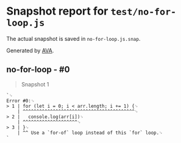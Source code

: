 # Snapshot report for `test/no-for-loop.js`

The actual snapshot is saved in `no-for-loop.js.snap`.

Generated by [AVA](https://avajs.dev).

## no-for-loop - #0

> Snapshot 1

    `␊
    Error #0:␊
    > 1 | for (let i = 0; i < arr.length; i += 1) {␊
        | ^^^^^^^^^^^^^^^^^^^^^^^^^^^^^^^^^^^^^^^^^␊
    > 2 | 	console.log(arr[i])␊
        | ^^^^^^^^^^^^^^^^^^^^␊
    > 3 | }␊
        | ^^ Use a `for-of` loop instead of this `for` loop.␊
    `
